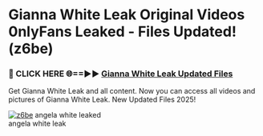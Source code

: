 # Gianna White Leak Original Videos 0nlyFans Leaked - Files Updated! (z6be)

<h3>🔴 CLICK HERE 🌐==►► <a href="https://tinyurl.com/2jnfzry5" rel="nofollow">Gianna White Leak Updated Files</a></h3>

Get Gianna White Leak and all content. Now you can access all videos and pictures of Gianna White Leak. New Updated Files 2025!

[![z6be](https://i.imgur.com/GyGTBgg.gif)](https://tinyurl.com/2jnfzry5)
angela white leaked<br>
angela white leak
